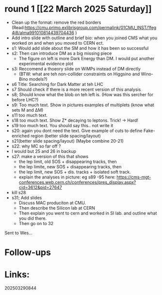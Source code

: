 

# round 1 [[22 March 2025 Saturday]]
- Clean up the format: remove the red borders (Read:https://cmu.primo.exlibrisgroup.com/permalink/01CMU_INST/1feg4j8/alma991010814439704436 ) 
- Add intro slide with outline and brief bio: when you joined CMS what you worked on and when you moved to CERN ect. 
- s1: Would add slide about the SM and how it has been so successful
- s2: Then can introduce DM as a big missing piece
	- The figure on left is more Dark Energy than DM. I would put another experimental evidence plot
- s3: Reccomend a thoeory slide on WiMPs instead of DM directly
	- (BTW: what are teh non-collider constraints on Higgsino and Wino-Bino models?)
- s6 Title: Searching for Dark Matter at teh LHC
- s7 Should check if there is a more recent version of this analysis
- s8; Should know what the blob on teh left is.  (How was this sercher for before LHC?)
- s9: Too much text.  Show in pictures examples of multiplets (know what sets M and ΔM)
- s11 too much text. 
- s18 too much text. Show Z* decaying to leptons.  Trick! -> Hard!
- s19 too much text. You should say this.. not write it 
- s20: again you dont need the text. Give example of cuts to define Fake-enriched region
		(better slide spacing/layout)
- s21(better slide spacing/layout) (Maybe combine 20-21)
- s22: why MC so far off ?
- I would but 25 and 26 in backup
- s27: make a version of this that shows
	- the lep limit, old SOS + disappearing tracks, then 
	- the lep limite, new SOS + disappearing tracks, then
	- the lep limit, new SOS + dis. tracks + isolated soft track. 
	- explain the analyses in picture: eg s89 -95 here: https://cms-mgt-conferences.web.cern.ch/conferences/pres_display.aspx?cid=3612&pid=27647 
- kill s28
- s31;  Add slides
	- Discuss MAC produciton at CMU.  
	- Then describe the Silicon lab at CERN 
	- Then explain you went to cern and worked in SI lab. and outline what you did there.
	- Then go on to 32

Sent to Wes...


# Follow-ups


# Links: 



202503290844
